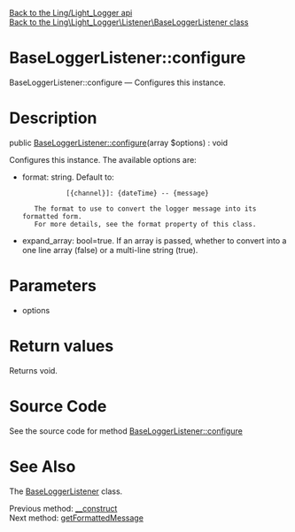 [Back to the Ling/Light_Logger api](https://github.com/lingtalfi/Light_Logger/blob/master/doc/api/Ling/Light_Logger.md)<br>
[Back to the Ling\Light_Logger\Listener\BaseLoggerListener class](https://github.com/lingtalfi/Light_Logger/blob/master/doc/api/Ling/Light_Logger/Listener/BaseLoggerListener.md)


BaseLoggerListener::configure
================



BaseLoggerListener::configure — Configures this instance.




Description
================


public [BaseLoggerListener::configure](https://github.com/lingtalfi/Light_Logger/blob/master/doc/api/Ling/Light_Logger/Listener/BaseLoggerListener/configure.md)(array $options) : void




Configures this instance.
The available options are:

- format: string. Default to:

                 [{channel}]: {dateTime} -- {message}

         The format to use to convert the logger message into its formatted form.
         For more details, see the format property of this class.

- expand_array: bool=true. If an array is passed, whether to convert into a one line array (false)
             or a multi-line string (true).




Parameters
================


- options

    


Return values
================

Returns void.








Source Code
===========
See the source code for method [BaseLoggerListener::configure](https://github.com/lingtalfi/Light_Logger/blob/master/Listener/BaseLoggerListener.php#L67-L75)


See Also
================

The [BaseLoggerListener](https://github.com/lingtalfi/Light_Logger/blob/master/doc/api/Ling/Light_Logger/Listener/BaseLoggerListener.md) class.

Previous method: [__construct](https://github.com/lingtalfi/Light_Logger/blob/master/doc/api/Ling/Light_Logger/Listener/BaseLoggerListener/__construct.md)<br>Next method: [getFormattedMessage](https://github.com/lingtalfi/Light_Logger/blob/master/doc/api/Ling/Light_Logger/Listener/BaseLoggerListener/getFormattedMessage.md)<br>

